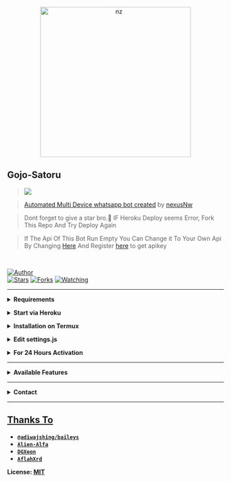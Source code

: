 <p align="center">
<img src="https://telegra.ph/file/f3b2f9e862e1352d4fd94.jpg" alt="nz" width="350"/>
</p>

## Gojo-Satoru

> <a href="https://youtu.be/W-QCp2fWRTo"><img src="https://img.shields.io/badge/Tutorial-Video-ff0000?style=for-the-badge&logo=youtube&logoColor=ff000000&link=https://www.youtube.com/c/BOTINDO" /><br>

> [Automated Multi Device whatsapp bot created](https://github.com/nexusNw/Gojo-Satoru) by [nexusNw](github.com/nexusNw)

> Dont forget to give a star bro.🥲 IF Heroku Deploy seems Error, Fork This Repo And Try Deploy Again

> If The Api Of This Bot Run Empty You Can Change it To Your Own Api By Changing [Here](https://github.com/nexusNw/Gojo-Satoru/blob/master/settings.js#L18) And Register [here](https://zenzapis.xyz/) to get apikey


</br>

<a href="https://github.com/nexusNw"><img title="Author" src="https://img.shields.io/badge/Author-nexusNw-blue.svg?color=54aeff&style=for-the-badge&logo=github" /></a>  
<a href="https://github.com/nexusNw/Gojo-Satoru"><img title="Stars" src="https://img.shields.io/github/stars/nexusNw/Gojo-Satoru?color=54aeff&style=flat-square" /></a>
<a href="https://github.com/nexusNw/Gojo-Satoru/network/members"><img title="Forks" src="https://img.shields.io/github/forks/nexusNw/Gojo-Satoru?color=54aeff&style=flat-square" /></a>
<a href="https://github.com/nexusNw/Gojo-Satoru/watchers"><img title="Watching" src="https://img.shields.io/github/watchers/nexusNw/Gojo-Satoru?label=watchers&color=54aeff&style=flat-square" /></a> <br>

---

<!-- Requirements -->
<b><details><summary>Requirements</summary></b>
* Some Text Editor
* [Node JS](https://nodejs.org/en/)
* [Git](https://git-scm.com/downloads)
* [FFMPEG](https://ffmpeg.org/download.html)
  
```bash
Add FFmpeg to PATH environment variable
```
</details>


<!-- Start via Heroku -->
<b><details><summary>Start via Heroku</summary></b>

* Scan QR In Your Whatsapp From [Here](https://replit.com/@nexusNw/M-D-SCANNER-V2?v=1?outputonly=1&lite=1#index.js)
* Fork This Repo By Clicking [Here](https://github.com/nexusNw/Gojo-Satoru/fork)
* then Deploy The Bot From [Here](https://heroku.com/deploy)
* Wait 5-10 Min To Deploy 
* After Deploying On The Worker And Check The Logs

</details>



<!-- Installation via Termux -->
<b><details><summary>Installation on Termux</summary></b>
```bash
> apt update
> apt upgrade
> pkg update && pkg upgrade
> pkg install bash
> pkg install libwebp
> pkg install git -y
> pkg install nodejs -y 
> pkg install ffmpeg -y 
> pkg install wget
> pkg install imagemagick -y
> git clone https://github.com/nexusNw/Gojo-Satoru
> cd Gojo-Satoru
> npm install
```
</details>

<!-- Edit -->
<b><details><summary>Edit settings.js</summary></b>
```bash
global.APIKeys = {
	'https://zenzapis.xyz': 'YOURAPIKEY',
}
  
global.owner = ["94788812611"]
global.ownername = ["blacky😎"]
```
</details>


<!-- 24hrs-->
<b><details><summary>For 24 Hours Activation</summary></b>

```bash
npm i -g pm2 && pm2 start index.js && pm2 save && pm2 logs
```

</details>

----


<b><details><summary>Available Features</summary><br>
	
| Features |  Availability |
| :------: |  :----------: |
|   Convert     |       ✅     |
|   Database     |       ✅     |
|   Owner     |       ✅    |
|   chanux     |       ✅     |
|   Downloader     |       ✅     |
|   Webzone     |       ✅[      |
|   Searching     |       ✅      |
|   Textpro     |       ✅      |
|   Ephoto     |       ✅     |
|   Anime Web     |       ✅      |
|   Stalker     |       ✅      |
|   Random Text     |       ✅     |
|   Random Image     |       ✅     |
|   Nekos Life     |       ✅      |
|   More Nsfw     |       ✅      |
|   Creator     |       ✅      |

</details>


----

<!-- Contact Owner -->
<b><details><summary>Contact</summary></b>

## ```Connect With Me```
<p align="center">
<a href="https://wa.me/918129624000"><img src="https://img.shields.io/badge/Contact Nexus-25D366?style=for-the-badge&logo=whatsapp&logoColor=white" />
<a href="https://youtube.com/channel/UCqoUjPvDdb0kjXNYdvPPpHQ"><img src="https://img.shields.io/badge/Subscribe Nexus-ff0000?style=for-the-badge&logo=youtube&logoColor=ff000000&link=https://www.youtube.com/c/BOTINDO" /><br>
</p>

</details>


</details><hr>

## Thanks To
* [`@adiwajshing/baileys`](https://github.com/adiwajshing/baileys)
* [`Alien-Alfa`](https://github.com/Alien-Alfa)
* [`DGXeon`](https://github.com/DGXeon)
* [`AflahXrd`](https://github.com/nexusNw)


License: [MIT](https://github.com/Gojo-Satoru/LICENSE)
